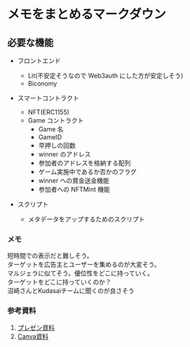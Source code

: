 # メモをまとめるマークダウン

## 必要な機能

- フロントエンド

  - Lit(不安定そうなので Web3auth にした方が安定しそう)
  - Biconomy

- スマートコントラクト

  - NFT(ERC1155)
  - Game コントラクト
    - Game 名
    - GameID
    - 早押しの回数
    - winner のアドレス
    - 参加者のアドレスを格納する配列
    - ゲーム実施中であるか否かのフラグ
    - winner への賞金送金機能
    - 参加者への NFTMint 機能

- スクリプト
  - メタデータをアップするためのスクリプト

### メモ

短時間での表示だと難しそう。  
ターゲットを広告主とユーザーを集めるのが大変そう。  
マルジェラに似てそう。優位性をどこに持っていく。  
ターゲットをどこに持っていくのか？  
沼崎さんとKudasaiチームに聞くのが良さそう

### 参考資料
1. [プレゼン資料](https://docs.google.com/presentation/d/1Lgr0_aH9DENWWBIPr9TsNFT4-mXaUWQ04ITi_onRJBQ/edit#slide=id.p)
2. [Canva資料](https://www.canva.com/design/DAFypSIRgJM/HLmWVcJrgiJkWTQ1jXQpBQ/edit?utm_content=DAFypSIRgJM&utm_campaign=designshare&utm_medium=link2&utm_source=sharebutton)
